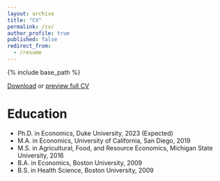 ```yaml
---
layout: archive
title: "CV"
permalink: /cv/
author_profile: true
published: false
redirect_from:
  - /resume
---
```


{% include base_path %}

[Download](https://adamsoliman.github.io/files/AdamSolimanCV.pdf) or [preview full CV](https://docs.google.com/viewer?url=https://adamsoliman.github.io/files/AdamSolimanCV.pdf)

Education
======
* Ph.D. in Economics, Duke University, 2023 (Expected)
* M.A. in Economics, University of California, San Diego, 2019
* M.S. in Agricultural, Food, and Resource Economics, Michigan State University, 2016
* B.A. in Economics, Boston University, 2009 
* B.S. in Health Science, Boston University, 2009


